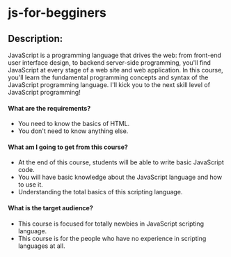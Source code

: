 # js-for-begginers

## Description:

JavaScript is a programming language that drives the web: from front-end user interface design, to backend server-side programming, you'll find JavaScript at every stage of a web site and web application. In this course, you'll learn the fundamental programming concepts and syntax of the JavaScript programming language. I'll kick you to the next skill level of JavaScript programming!

#### What are the requirements?

* You need to know the basics of HTML.
* You don't need to know anything else.

#### What am I going to get from this course?

* At the end of this course, students will be able to write basic JavaScript code.
* You will have basic knowledge about the JavaScript language and how to use it.
* Understanding the total basics of this scripting language.

#### What is the target audience?

* This course is focused for totally newbies in JavaScript scripting language.
* This course is for the people who have no experience in scripting languages at all.
